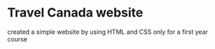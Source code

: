 # Travel Canada website
 created a simple website by using HTML and CSS only for a first year course

